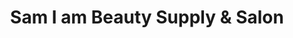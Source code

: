 ---
title: "Sam I am Beauty Supply & Salon"
url: /fontana/sam-i-am-beauty-supply-and-salon/
shop: shop
---